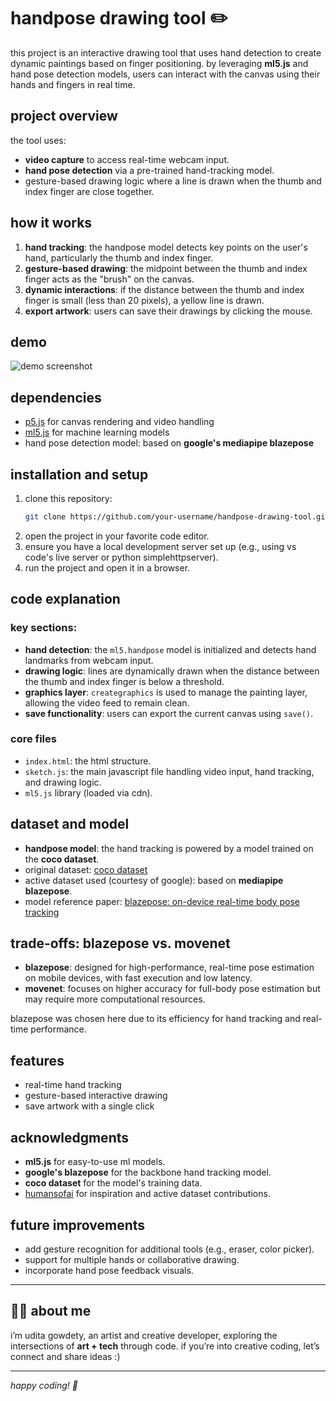 # handpose drawing tool ✏️

this project is an interactive drawing tool that uses hand detection to create dynamic paintings based on finger positioning. by leveraging **ml5.js** and hand pose detection models, users can interact with the canvas using their hands and fingers in real time.

## project overview
the tool uses:
- **video capture** to access real-time webcam input.
- **hand pose detection** via a pre-trained hand-tracking model.
- gesture-based drawing logic where a line is drawn when the thumb and index finger are close together.

## how it works
1. **hand tracking**: the handpose model detects key points on the user's hand, particularly the thumb and index finger.
2. **gesture-based drawing**: the midpoint between the thumb and index finger acts as the "brush" on the canvas.
3. **dynamic interactions**: if the distance between the thumb and index finger is small (less than 20 pixels), a yellow line is drawn.
4. **export artwork**: users can save their drawings by clicking the mouse.

## demo
![demo screenshot](path/to/demo-screenshot.png)

## dependencies
- [p5.js](https://p5js.org) for canvas rendering and video handling
- [ml5.js](https://ml5js.org) for machine learning models
- hand pose detection model: based on **google's mediapipe blazepose**

## installation and setup
1. clone this repository:
   ```bash
   git clone https://github.com/your-username/handpose-drawing-tool.git
   ```
2. open the project in your favorite code editor.
3. ensure you have a local development server set up (e.g., using vs code's live server or python simplehttpserver).
4. run the project and open it in a browser.

## code explanation
### key sections:
- **hand detection**: the `ml5.handpose` model is initialized and detects hand landmarks from webcam input.
- **drawing logic**: lines are dynamically drawn when the distance between the thumb and index finger is below a threshold.
- **graphics layer**: `creategraphics` is used to manage the painting layer, allowing the video feed to remain clean.
- **save functionality**: users can export the current canvas using `save()`.

### core files
- `index.html`: the html structure.
- `sketch.js`: the main javascript file handling video input, hand tracking, and drawing logic.
- `ml5.js` library (loaded via cdn).

## dataset and model
- **handpose model**: the hand tracking is powered by a model trained on the **coco dataset**.
- original dataset: [coco dataset](https://cocodataset.org/)
- active dataset used (courtesy of google): based on **mediapipe blazepose**.
- model reference paper: [blazepose: on-device real-time body pose tracking](https://arxiv.org/abs/2006.10204)

## trade-offs: blazepose vs. movenet
- **blazepose**: designed for high-performance, real-time pose estimation on mobile devices, with fast execution and low latency.
- **movenet**: focuses on higher accuracy for full-body pose estimation but may require more computational resources.

blazepose was chosen here due to its efficiency for hand tracking and real-time performance.

## features
- real-time hand tracking
- gesture-based interactive drawing
- save artwork with a single click

## acknowledgments
- **ml5.js** for easy-to-use ml models.
- **google's blazepose** for the backbone hand tracking model.
- **coco dataset** for the model's training data.
- [humansofai](#) for inspiration and active dataset contributions.

## future improvements
- add gesture recognition for additional tools (e.g., eraser, color picker).
- support for multiple hands or collaborative drawing.
- incorporate hand pose feedback visuals.

---
## 👩‍💻 about me

i’m udita gowdety, an artist and creative developer, exploring the intersections of **art + tech** through code. if you’re into creative coding, let’s connect and share ideas :)

---

*happy coding! 🎉*
